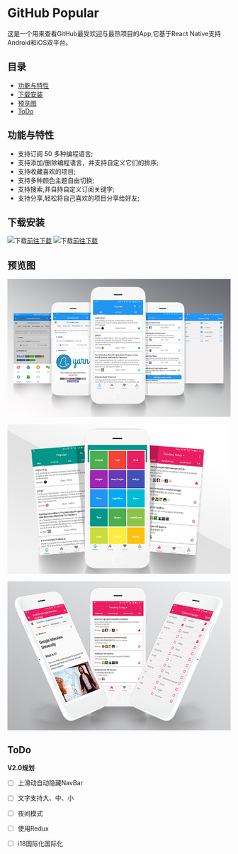 # GitHub Popular

这是一个用来查看GitHub最受欢迎与最热项目的App,它基于React Native支持Android和iOS双平台。

## 目录

* [功能与特性](#功能与特性)
* [下载安装](#下载安装)
* [预览图](#预览图)
* [ToDo](#todo)

## 功能与特性

* 支持订阅 50 多种编程语言;
* 支持添加/删除编程语言，并支持自定义它们的排序;
* 支持收藏喜欢的项目;
* 支持多种颜色主题自由切换;
* 支持搜索,并自持自定义订阅关键字;
* 支持分享,轻松将自己喜欢的项目分享给好友;

## 下载安装

![下载](https://raw.githubusercontent.com/crazycodeboy/crazycodeboy.github.io/master/io/GitHubPopular/img/baidushoujizhushou.png)[前往下载](http://sj.qq.com/myapp/detail.htm?apkName=com.jph.githubpopular)
![下载](https://raw.githubusercontent.com/crazycodeboy/crazycodeboy.github.io/master/io/GitHubPopular/img/yingyingbao.png)[前往下载](http://shouji.baidu.com/software/10123273.html)


## 预览图

![GitHub Popular](./resource/screenshot/GitHubPopular-1.jpg)

![GitHub Popular](./resource/screenshot/GitHubPopular-2.jpg)

![GitHub Popular](./resource/screenshot/GitHubPopular-3.jpg)

## ToDo

**V2.0规划**

- [ ] 上滑动自动隐藏NavBar
- [ ] 文字支持大、中、小
- [ ] 夜间模式
- [ ] 使用Redux
- [ ] i18国际化国际化



